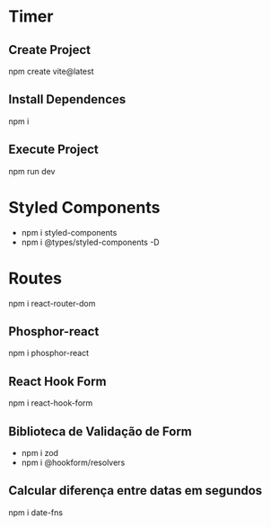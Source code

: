 # Timer

## Create Project
npm create vite@latest

## Install Dependences
npm i

## Execute Project
npm run dev

# Styled Components
- npm i styled-components
- npm i @types/styled-components -D

# Routes
npm i react-router-dom

## Phosphor-react
npm i phosphor-react

## React Hook Form
npm i react-hook-form

## Biblioteca de Validação de Form
- npm i zod
- npm i @hookform/resolvers

## Calcular diferença entre datas em segundos
npm i date-fns